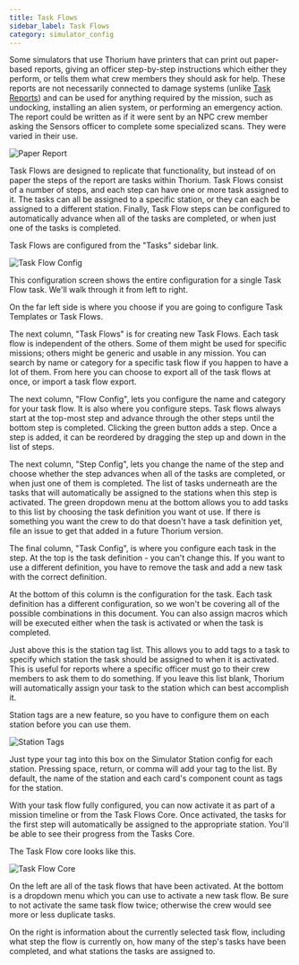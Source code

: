 ```yaml
---
title: Task Flows
sidebar_label: Task Flows
category: simulator_config
---
```


Some simulators that use Thorium have printers that can print out paper-based reports, giving an officer step-by-step instructions which either they perform, or tells them what crew members they should ask for help. These reports are not necessarily connected to damage systems (unlike [Task Reports](/docs/task-reports)) and can be used for anything required by the mission, such as undocking, installing an alien system, or performing an emergency action. The report could be written as if it were sent by an NPC crew member asking the Sensors officer to complete some specialized scans. They were varied in their use.

![Paper Report](/img/task-flow-1-paper.jpg)

Task Flows are designed to replicate that functionality, but instead of on paper the steps of the report are tasks within Thorium. Task Flows consist of a number of steps, and each step can have one or more task assigned to it. The tasks can all be assigned to a specific station, or they can each be assigned to a different station. Finally, Task Flow steps can be configured to automatically advance when all of the tasks are completed, or when just one of the tasks is completed.

Task Flows are configured from the "Tasks" sidebar link.

![Task Flow Config](/img/task-flow-2-config.jpg)

This configuration screen shows the entire configuration for a single Task Flow task. We'll walk through it from left to right.

On the far left side is where you choose if you are going to configure Task Templates or Task Flows.

The next column, "Task Flows" is for creating new Task Flows. Each task flow is independent of the others. Some of them might be used for specific missions; others might be generic and usable in any mission. You can search by name or category for a specific task flow if you happen to have a lot of them. From here you can choose to export all of the task flows at once, or import a task flow export.

The next column, "Flow Config", lets you configure the name and category for your task flow. It is also where you configure steps. Task flows always start at the top-most step and advance through the other steps until the bottom step is completed. Clicking the green button adds a step. Once a step is added, it can be reordered by dragging the step up and down in the list of steps.

The next column, "Step Config", lets you change the name of the step and choose whether the step advances when all of the tasks are completed, or when just one of them is completed. The list of tasks underneath are the tasks that will automatically be assigned to the stations when this step is activated. The green dropdown menu at the bottom allows you to add tasks to this list by choosing the task definition you want ot use. If there is something you want the crew to do that doesn't have a task definition yet, file an issue to get that added in a future Thorium version.

The final column, "Task Config", is where you configure each task in the step. At the top is the task definition - you can't change this. If you want to use a different definition, you have to remove the task and add a new task with the correct definition.

At the bottom of this column is the configuration for the task. Each task definition has a different configuration, so we won't be covering all of the possible combinations in this document. You can also assign macros which will be executed either when the task is activated or when the task is completed.

Just above this is the station tag list. This allows you to add tags to a task to specify which station the task should be assigned to when it is activated. This is useful for reports where a specific officer must go to their crew members to ask them to do something. If you leave this list blank, Thorium will automatically assign your task to the station which can best accomplish it.

Station tags are a new feature, so you have to configure them on each station before you can use them.

![Station Tags](/img/task-flow-3-station.jpg)

Just type your tag into this box on the Simulator Station config for each station. Pressing space, return, or comma will add your tag to the list. By default, the name of the station and each card's component count as tags for the station.

With your task flow fully configured, you can now activate it as part of a mission timeline or from the Task Flows Core. Once activated, the tasks for the first step will automatically be assigned to the appropriate station. You'll be able to see their progress from the Tasks Core.

The Task Flow core looks like this.

![Task Flow Core](/img/task-flow-4-core.jpg)

On the left are all of the task flows that have been activated. At the bottom is a dropdown menu which you can use to activate a new task flow. Be sure to not activate the same task flow twice; otherwise the crew would see more or less duplicate tasks.

On the right is information about the currently selected task flow, including what step the flow is currently on, how many of the step's tasks have been completed, and what stations the tasks are assigned to.

